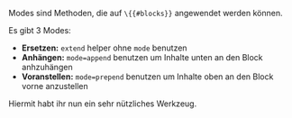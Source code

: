 Modes sind Methoden, die auf `\{{#blocks}}` angewendet werden können.

Es gibt 3 Modes:

* **Ersetzen:** `extend` helper ohne `mode` benutzen
* **Anhängen:** `mode=append` benutzen um Inhalte unten an den Block anhzuhängen
* **Voranstellen:** `mode=prepend` benutzen um Inhalte oben an den Block vorne anzustellen

Hiermit habt ihr nun ein sehr nützliches Werkzeug.
